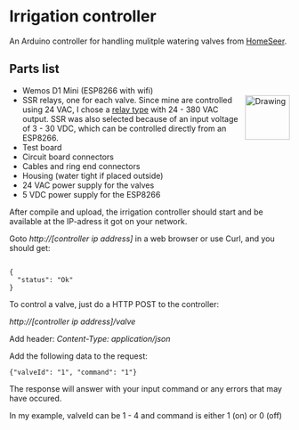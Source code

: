 # Irrigation controller
An Arduino controller for handling mulitple watering valves from [HomeSeer](http://www.homeseer.com).

## Parts list
* Wemos D1 Mini (ESP8266 with wifi)
* <img align="right" title="SSR relay" src="https://www.kjell.com/no/image/Product_560727no/full/1/luxorparts-halvlederrele-3-32-v-25-a?636434163479829839" alt="Drawing" style="width: 80px; "/>SSR relays, one for each valve. Since mine are controlled using 24 VAC, I chose a [relay type](https://www.kjell.com/no/produkter/elektro-og-verktoy/elektronikk/electromechanics/releer/luxorparts-halvlederrele-3-32-v-25-a-p90764) with 24 - 380 VAC output. SSR was also selected because of an input voltage of 3 - 30 VDC, which can be controlled directly from an ESP8266.
* Test board
* Circuit board connectors
* Cables and ring end connectors
* Housing (water tight if placed outside)
* 24 VAC power supply for the valves
* 5 VDC power supply for the ESP8266

After compile and upload, the irrigation controller should start and be available at the IP-adress it got on your network.

Goto *http://[controller ip address]* in a web browser or use Curl, and you should get:

<code>
{
  "status": "Ok"
}
</code>

To control a valve, just do a HTTP POST to the controller:

*http://[controller ip address]/valve*

Add header: *Content-Type: application/json*

Add the following data to the request:

<code>{"valveId": "1", "command": "1"}</code>

The response will answer with your input command or any errors that may have occured.

In my example, valveId can be 1 - 4 and command is either 1 (on) or 0 (off)